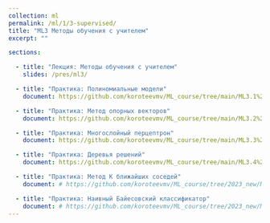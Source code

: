 ```yaml
---
collection: ml
permalink: /ml/1/3-supervised/
title: "ML3 Методы обучения с учителем"
excerpt: ""

sections:

  - title: "Лекция: Методы обучения с учителем"
    slides: /pres/ml3/

  - title: "Практика: Полиномиальные модели" 
    document: https://github.com/koroteevmv/ML_course/tree/main/ML3.1%20polynomial%20features

  - title: "Практика: Метод опорных векторов" 
    document: https://github.com/koroteevmv/ML_course/tree/main/ML3.2%20svm

  - title: "Практика: Многослойный перцептрон" 
    document: https://github.com/koroteevmv/ML_course/tree/main/ML3.3%20mlp

  - title: "Практика: Деревья решений" 
    document: https://github.com/koroteevmv/ML_course/tree/main/ML3.4%20trees

  - title: "Практика: Метод К ближайших соседей" 
    document: # https://github.com/koroteevmv/ML_course/tree/2023_new/ML3.1%20classification

  - title: "Практика: Наивный Байесовский классификатор" 
    document: # https://github.com/koroteevmv/ML_course/tree/2023_new/ML3.1%20classification
---
```

